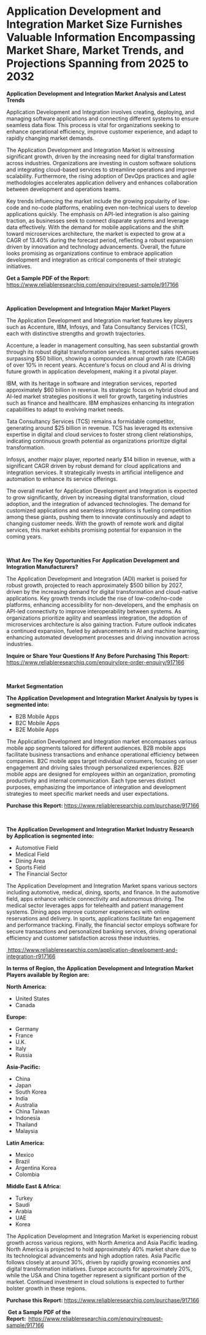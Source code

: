 <p><h1>Application Development and Integration Market Size Furnishes Valuable Information Encompassing Market Share, Market Trends, and Projections Spanning from 2025 to 2032</h1></p><p><strong>Application Development and Integration Market Analysis and Latest Trends</strong></p>
<p><p>Application Development and Integration involves creating, deploying, and managing software applications and connecting different systems to ensure seamless data flow. This process is vital for organizations seeking to enhance operational efficiency, improve customer experience, and adapt to rapidly changing market demands.</p><p>The Application Development and Integration Market is witnessing significant growth, driven by the increasing need for digital transformation across industries. Organizations are investing in custom software solutions and integrating cloud-based services to streamline operations and improve scalability. Furthermore, the rising adoption of DevOps practices and agile methodologies accelerates application delivery and enhances collaboration between development and operations teams.</p><p>Key trends influencing the market include the growing popularity of low-code and no-code platforms, enabling even non-technical users to develop applications quickly. The emphasis on API-led integration is also gaining traction, as businesses seek to connect disparate systems and leverage data effectively. With the demand for mobile applications and the shift toward microservices architecture, the market is expected to grow at a CAGR of 13.40% during the forecast period, reflecting a robust expansion driven by innovation and technology advancements. Overall, the future looks promising as organizations continue to embrace application development and integration as critical components of their strategic initiatives.</p></p>
<p><strong>Get a Sample PDF of the Report:&nbsp;</strong> <a href="https://www.reliableresearchiq.com/enquiry/request-sample/917166?utm_campaign=3098&utm_medium=2&utm_source=Github&utm_content=ia&utm_term=16042025&utm_id=application-development-and-integration">https://www.reliableresearchiq.com/enquiry/request-sample/917166</a></p>
<p>&nbsp;</p>
<p><strong>Application Development and Integration Major Market Players</strong></p>
<p><p>The Application Development and Integration market features key players such as Accenture, IBM, Infosys, and Tata Consultancy Services (TCS), each with distinctive strengths and growth trajectories.</p><p>Accenture, a leader in management consulting, has seen substantial growth through its robust digital transformation services. It reported sales revenues surpassing $50 billion, showing a compounded annual growth rate (CAGR) of over 10% in recent years. Accenture's focus on cloud and AI is driving future growth in application development, making it a pivotal player.</p><p>IBM, with its heritage in software and integration services, reported approximately $60 billion in revenue. Its strategic focus on hybrid cloud and AI-led market strategies positions it well for growth, targeting industries such as finance and healthcare. IBM emphasizes enhancing its integration capabilities to adapt to evolving market needs.</p><p>Tata Consultancy Services (TCS) remains a formidable competitor, generating around $25 billion in revenue. TCS has leveraged its extensive expertise in digital and cloud services to foster strong client relationships, indicating continuous growth potential as organizations prioritize digital transformation.</p><p>Infosys, another major player, reported nearly $14 billion in revenue, with a significant CAGR driven by robust demand for cloud applications and integration services. It strategically invests in artificial intelligence and automation to enhance its service offerings.</p><p>The overall market for Application Development and Integration is expected to grow significantly, driven by increasing digital transformation, cloud adoption, and the integration of advanced technologies. The demand for customized applications and seamless integrations is fueling competition among these giants, pushing them to innovate continuously and adapt to changing customer needs. With the growth of remote work and digital services, this market exhibits promising potential for expansion in the coming years.</p></p>
<p>&nbsp;</p>
<p><strong>What Are The Key Opportunities For Application Development and Integration Manufacturers?</strong></p>
<p><p>The Application Development and Integration (ADI) market is poised for robust growth, projected to reach approximately $500 billion by 2027, driven by the increasing demand for digital transformation and cloud-native applications. Key growth trends include the rise of low-code/no-code platforms, enhancing accessibility for non-developers, and the emphasis on API-led connectivity to improve interoperability between systems. As organizations prioritize agility and seamless integration, the adoption of microservices architecture is also gaining traction. Future outlook indicates a continued expansion, fueled by advancements in AI and machine learning, enhancing automated development processes and driving innovation across industries.</p></p>
<p><strong>Inquire or Share Your Questions If Any Before Purchasing This Report:</strong> <a href="https://www.reliableresearchiq.com/enquiry/pre-order-enquiry/917166?utm_campaign=3098&utm_medium=2&utm_source=Github&utm_content=ia&utm_term=16042025&utm_id=application-development-and-integration">https://www.reliableresearchiq.com/enquiry/pre-order-enquiry/917166</a></p>
<p>&nbsp;</p>
<p><strong>Market Segmentation</strong></p>
<p><strong>The Application Development and Integration Market Analysis by types is segmented into:</strong></p>
<p><ul><li>B2B Mobile Apps</li><li>B2C Mobile Apps</li><li>B2E Mobile Apps</li></ul></p>
<p><p>The Application Development and Integration market encompasses various mobile app segments tailored for different audiences. B2B mobile apps facilitate business transactions and enhance operational efficiency between companies. B2C mobile apps target individual consumers, focusing on user engagement and driving sales through personalized experiences. B2E mobile apps are designed for employees within an organization, promoting productivity and internal communication. Each type serves distinct purposes, emphasizing the importance of integration and development strategies to meet specific market needs and user expectations.</p></p>
<p><strong>Purchase this Report:&nbsp;</strong><a href="https://www.reliableresearchiq.com/purchase/917166?utm_campaign=3098&utm_medium=2&utm_source=Github&utm_content=ia&utm_term=16042025&utm_id=application-development-and-integration">https://www.reliableresearchiq.com/purchase/917166</a></p>
<p>&nbsp;</p>
<p><strong>The Application Development and Integration Market Industry Research by Application is segmented into:</strong></p>
<p><ul><li>Automotive Field</li><li>Medical Field</li><li>Dining Area</li><li>Sports Field</li><li>The Financial Sector</li></ul></p>
<p><p>The Application Development and Integration Market spans various sectors including automotive, medical, dining, sports, and finance. In the automotive field, apps enhance vehicle connectivity and autonomous driving. The medical sector leverages apps for telehealth and patient management systems. Dining apps improve customer experiences with online reservations and delivery. In sports, applications facilitate fan engagement and performance tracking. Finally, the financial sector employs software for secure transactions and personalized banking services, driving operational efficiency and customer satisfaction across these industries.</p></p>
<p><a href="https://www.reliableresearchiq.com/application-development-and-integration-r917166?utm_campaign=3098&utm_medium=2&utm_source=Github&utm_content=ia&utm_term=16042025&utm_id=application-development-and-integration">&nbsp;https://www.reliableresearchiq.com/application-development-and-integration-r917166</a></p>
<p><strong>In terms of Region, the Application Development and Integration Market Players available by Region are:</strong></p>
<p>
    <p> <strong> North America: </strong>
        <ul>
            <li>United States</li>
            <li>Canada</li>
        </ul>
        </p> 
    <p> <strong> Europe: </strong>
        <ul>
            <li>Germany</li>
            <li>France</li>
            <li>U.K.</li>
            <li>Italy</li>
            <li>Russia</li>
        </ul>
        </p> 
    <p> <strong> Asia-Pacific: </strong>
        <ul>
            <li>China</li>
            <li>Japan</li>
            <li>South Korea</li>
            <li>India</li>
            <li>Australia</li>
            <li>China Taiwan</li>
            <li>Indonesia</li>
            <li>Thailand</li>
            <li>Malaysia</li>
        </ul>
        </p> 
    <p> <strong> Latin America: </strong>
        <ul>
            <li>Mexico</li>
            <li>Brazil</li>
            <li>Argentina Korea</li>
            <li>Colombia</li>
        </ul>
        </p> 
    <p> <strong> Middle East & Africa: </strong>
        <ul>
            <li>Turkey</li>
            <li>Saudi</li>
            <li>Arabia</li>
            <li>UAE</li>
            <li>Korea</li>
        </ul>
    </p>
    </p>
<p><p>The Application Development and Integration Market is experiencing robust growth across various regions, with North America and Asia Pacific leading. North America is projected to hold approximately 40% market share due to its technological advancements and high adoption rates. Asia Pacific follows closely at around 30%, driven by rapidly growing economies and digital transformation initiatives. Europe accounts for approximately 20%, while the USA and China together represent a significant portion of the market. Continued investment in cloud solutions is expected to further bolster growth in these regions.</p></p>
<p><strong>Purchase this Report: </strong><a href="https://www.reliableresearchiq.com/purchase/917166?utm_campaign=3098&utm_medium=2&utm_source=Github&utm_content=ia&utm_term=16042025&utm_id=application-development-and-integration">https://www.reliableresearchiq.com/purchase/917166</a></p>
<p>&nbsp;<strong>Get a Sample PDF of the Report:&nbsp;&nbsp;</strong><a href="https://www.reliableresearchiq.com/enquiry/request-sample/917166?utm_campaign=3098&utm_medium=2&utm_source=Github&utm_content=ia&utm_term=16042025&utm_id=application-development-and-integration">https://www.reliableresearchiq.com/enquiry/request-sample/917166</a></p>
<p><strong></strong></p>
<p><p></p><p></p><p></p></p>